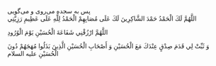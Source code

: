 <span class="persianInArabic">پس به سجده مى‌روى و مى‌گويى</span>\
اللَّهُمَّ لَكَ الْحَمْدُ حَمْدَ الشَّاكِرِينَ لَكَ عَلَى مُصَابِهِمْ الْحَمْدُ لِلَّهِ عَلَى عَظِيمِ رَزِيَّتِي

اللَّهُمَّ ارْزُقْنِي شَفَاعَةَ الْحُسَيْنِ يَوْمَ الْوُرُودِ

وَ ثَبِّتْ لِي قَدَمَ صِدْقٍ عِنْدَكَ مَعَ الْحُسَيْنِ وَ أَصْحَابِ الْحُسَيْنِ الَّذِينَ بَذَلُوا مُهَجَهُمْ دُونَ الْحُسَيْنِ عليه السلام
